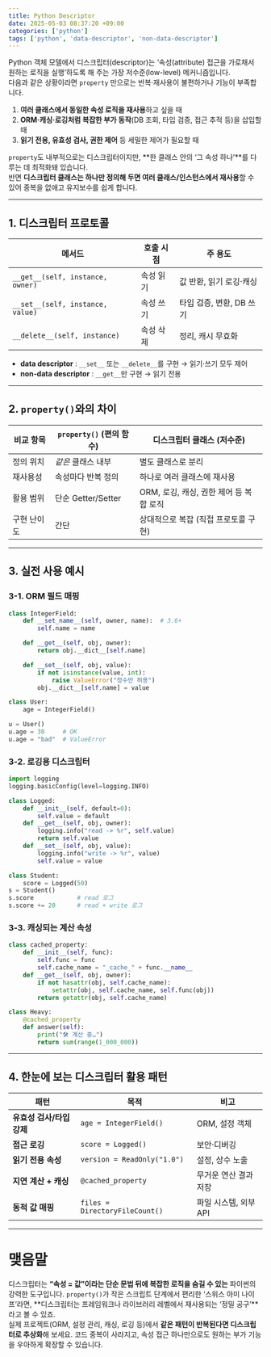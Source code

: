 ```yaml
---
title: Python Descriptor
date: 2025-05-03 08:37:20 +09:00
categories: ['python']
tags: ['python', 'data-descriptor', 'non-data-descriptor']
---
```



Python 객체 모델에서 디스크립터(descriptor)는 ‘속성(attribute) 접근을 가로채서 원하는 로직을 실행’하도록 해 주는 가장 저수준(low-level) 메커니즘입니다.  
다음과 같은 상황이라면 `property` 만으로는 반복‧재사용이 불편하거나 기능이 부족합니다.

1. **여러 클래스에서 동일한 속성 로직을 재사용**하고 싶을 때
2. **ORM‧캐싱‧로깅처럼 복잡한 부가 동작**(DB 조회, 타입 검증, 접근 추적 등)을 삽입할 때
3. **읽기 전용, 유효성 검사, 권한 제어** 등 세밀한 제어가 필요할 때

`property`도 내부적으로는 디스크립터이지만, **한 클래스 안의 ‘그 속성 하나’**를 다루는 데 최적화돼 있습니다.  
반면 **디스크립터 클래스는 하나만 정의해 두면 여러 클래스/인스턴스에서 재사용**할 수 있어 중복을 없애고 유지보수를 쉽게 합니다.

---

## 1. 디스크립터 프로토콜

| 메서드 | 호출 시점 | 주 용도 |
|--------|-----------|---------|
| `__get__(self, instance, owner)`   | 속성 읽기 | 값 반환, 읽기 로깅·캐싱 |
| `__set__(self, instance, value)`   | 속성 쓰기 | 타입 검증, 변환, DB 쓰기 |
| `__delete__(self, instance)`       | 속성 삭제 | 정리, 캐시 무효화 |

- **data descriptor** : `__set__` 또는 `__delete__`를 구현 → 읽기·쓰기 모두 제어
- **non-data descriptor** : `__get__`만 구현 → 읽기 전용

---

## 2. `property()`와의 차이

| 비교 항목 | `property()` (편의 함수) | 디스크립터 클래스 (저수준) |
|-----------|-------------------------|---------------------------|
| 정의 위치 | *같은* 클래스 내부 | 별도 클래스로 분리 |
| 재사용성  | 속성마다 반복 정의 | 하나로 여러 클래스에 재사용 |
| 활용 범위 | 단순 Getter/Setter | ORM, 로깅, 캐싱, 권한 제어 등 복합 로직 |
| 구현 난이도 | 간단 | 상대적으로 복잡 (직접 프로토콜 구현) |

---

## 3. 실전 사용 예시

### 3-1. ORM 필드 매핑
```python
class IntegerField:
    def __set_name__(self, owner, name):  # 3.6+
        self.name = name

    def __get__(self, obj, owner):
        return obj.__dict__[self.name]

    def __set__(self, obj, value):
        if not isinstance(value, int):
            raise ValueError("정수만 허용")
        obj.__dict__[self.name] = value

class User:
    age = IntegerField()

u = User()
u.age = 30     # OK
u.age = "bad"  # ValueError
```

### 3-2. 로깅용 디스크립터
```python
import logging
logging.basicConfig(level=logging.INFO)

class Logged:
    def __init__(self, default=0):
        self.value = default
    def __get__(self, obj, owner):
        logging.info("read -> %r", self.value)
        return self.value
    def __set__(self, obj, value):
        logging.info("write -> %r", value)
        self.value = value

class Student:
    score = Logged(50)
s = Student()
s.score            # read 로그
s.score += 20      # read + write 로그
```

### 3-3. 캐싱되는 계산 속성
```python
class cached_property:
    def __init__(self, func):
        self.func = func
        self.cache_name = "_cache_" + func.__name__
    def __get__(self, obj, owner):
        if not hasattr(obj, self.cache_name):
            setattr(obj, self.cache_name, self.func(obj))
        return getattr(obj, self.cache_name)

class Heavy:
    @cached_property
    def answer(self):
        print("🛠 계산 중…")
        return sum(range(1_000_000))
```

---

## 4. 한눈에 보는 디스크립터 활용 패턴

| 패턴 | 목적 | 비고 |
|------|------|------|
| **유효성 검사/타입 강제** | `age = IntegerField()` | ORM, 설정 객체 |
| **접근 로깅**           | `score = Logged()` | 보안·디버깅 |
| **읽기 전용 속성**       | `version = ReadOnly("1.0")` | 설정, 상수 노출 |
| **지연 계산 + 캐싱**     | `@cached_property` | 무거운 연산 결과 저장 |
| **동적 값 매핑**         | `files = DirectoryFileCount()` | 파일 시스템, 외부 API |

---

# 맺음말
디스크립터는 **“속성 = 값”이라는 단순 문법 뒤에 복잡한 로직을 숨길 수 있는** 파이썬의 강력한 도구입니다. `property()`가 작은 스크립트 단계에서 편리한 ‘스위스 아미 나이프’라면, **디스크립터는 프레임워크나 라이브러리 레벨에서 재사용되는 ‘정밀 공구’**라고 볼 수 있죠.  
실제 프로젝트(ORM, 설정 관리, 캐싱, 로깅 등)에서 **같은 패턴이 반복된다면 디스크립터로 추상화**해 보세요. 코드 중복이 사라지고, 속성 접근 하나만으로도 원하는 부가 기능을 우아하게 확장할 수 있습니다.
